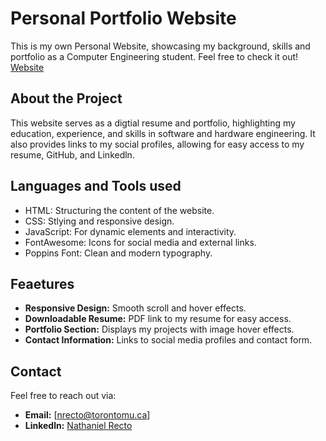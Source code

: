 # Personal Portfolio Website
This is my own Personal Website, showcasing my background, skills and portfolio as a Computer Engineering student. Feel free to check it out! [Website](https://nathaniel-recto.vercel.app/)
## About the Project
This website serves as a digtial resume and portfolio, highlighting my education, experience, and skills in software and hardware engineering. It also provides links to my social profiles, allowing for easy access to my resume, GitHub, and Linkedln.
## Languages and Tools used
- HTML: Structuring the content of the website.
- CSS: Stlying and responsive design.
- JavaScript: For dynamic elements and interactivity.
- FontAwesome: Icons for social media and external links.
- Poppins Font: Clean and modern typography.
## Feaetures
- **Responsive Design:** Smooth scroll and hover effects.
- **Downloadable Resume:** PDF link to my resume for easy access.
- **Portfolio Section:** Displays my projects with image hover effects.
- **Contact Information:** Links to social media profiles and contact form.
## Contact
Feel free to reach out via:
- **Email:** [nrecto@torontomu.ca]
- **Linkedln:** [Nathaniel Recto](https://www.linkedin.com/in/nathaniel-recto/)
